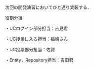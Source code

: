 次回の開発演習においてひと通り実装する．

役割分担

・UCログイン部分担当：吉見君

・UC授業に入る担当：福嶋さん

・UC投票部分担当：佐賀

・Entity，Repository担当：吉田君
